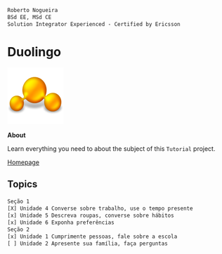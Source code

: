 ```
Roberto Nogueira  
BSd EE, MSd CE
Solution Integrator Experienced - Certified by Ericsson
```
# Duolingo

![tutorial image](images/tutorial.png)

**About**

Learn everything you need to about the subject of this `Tutorial` project.

[Homepage](uolingo.com/learn)

## Topics
```
Seção 1
[X] Unidade 4 Converse sobre trabalho, use o tempo presente
[x] Unidade 5 Descreva roupas, converse sobre hábitos
[x] Unidade 6 Exponha preferências
Seção 2
[x] Unidade 1 Cumprimente pessoas, fale sobre a escola
[ ] Unidade 2 Apresente sua família, faça perguntas
```
